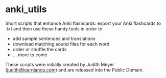 anki_utils
==========

Short scripts that enhance Anki flashcards: export your Anki flashcards to .txt and then use these handy tools in order to 
* add sample sentences and translations
* download matching sound files for each word
* order or shuffle the cards
* ... more to come

These scripts were initially created by Judith Meyer (judith@learnlangs.com) and are released into the Public Domain.
